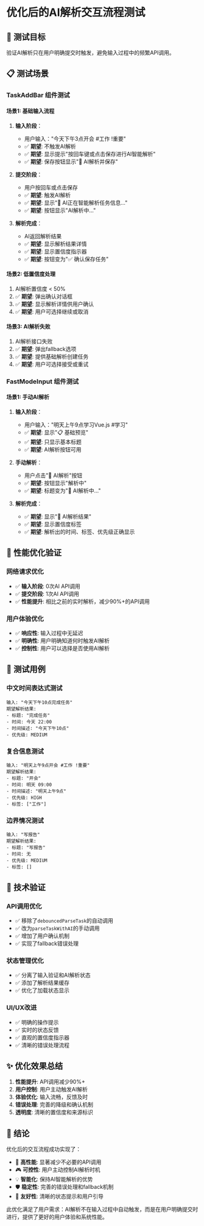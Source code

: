 # 优化后的AI解析交互流程测试

## 🎯 测试目标
验证AI解析只在用户明确提交时触发，避免输入过程中的频繁API调用。

## 📋 测试场景

### TaskAddBar 组件测试

#### 场景1: 基础输入流程
1. **输入阶段**：
   - 用户输入："今天下午3点开会 #工作 !重要"
   - ✅ **期望**: 不触发AI解析
   - ✅ **期望**: 显示提示"按回车键或点击保存进行AI智能解析"
   - ✅ **期望**: 保存按钮显示"🤖 AI解析并保存"

2. **提交阶段**：
   - 用户按回车或点击保存
   - ✅ **期望**: 触发AI解析
   - ✅ **期望**: 显示"🤖 AI正在智能解析任务信息..."
   - ✅ **期望**: 按钮显示"AI解析中..."

3. **解析完成**：
   - AI返回解析结果
   - ✅ **期望**: 显示解析结果详情
   - ✅ **期望**: 显示置信度指示器
   - ✅ **期望**: 按钮变为"✅ 确认保存任务"

#### 场景2: 低置信度处理
1. AI解析置信度 < 50%
2. ✅ **期望**: 弹出确认对话框
3. ✅ **期望**: 显示解析详情供用户确认
4. ✅ **期望**: 用户可选择继续或取消

#### 场景3: AI解析失败
1. AI解析接口失败
2. ✅ **期望**: 弹出fallback选项
3. ✅ **期望**: 提供基础解析创建任务
4. ✅ **期望**: 用户可选择接受或重试

### FastModeInput 组件测试

#### 场景1: 手动AI解析
1. **输入阶段**：
   - 用户输入："明天上午9点学习Vue.js #学习"
   - ✅ **期望**: 显示"📋 基础预览"
   - ✅ **期望**: 只显示基本标题
   - ✅ **期望**: AI解析按钮可用

2. **手动解析**：
   - 用户点击"🤖 AI解析"按钮
   - ✅ **期望**: 按钮显示"解析中"
   - ✅ **期望**: 标题变为"🤖 AI解析中..."

3. **解析完成**：
   - ✅ **期望**: 显示"🧠 AI解析结果"
   - ✅ **期望**: 显示置信度标签
   - ✅ **期望**: 解析出的时间、标签、优先级正确显示

## 🚀 性能优化验证

### 网络请求优化
- ✅ **输入阶段**: 0次AI API调用
- ✅ **提交阶段**: 1次AI API调用
- ✅ **性能提升**: 相比之前的实时解析，减少90%+的API调用

### 用户体验优化
- ✅ **响应性**: 输入过程中无延迟
- ✅ **明确性**: 用户明确知道何时触发AI解析
- ✅ **控制性**: 用户可以选择是否使用AI解析

## 🧪 测试用例

### 中文时间表达式测试
```
输入: "今天下午10点完成任务"
期望解析结果:
- 标题: "完成任务"
- 时间: 今天 22:00
- 时间描述: "今天下午10点"
- 优先级: MEDIUM
```

### 复合信息测试
```
输入: "明天上午9点开会 #工作 !重要"
期望解析结果:
- 标题: "开会"
- 时间: 明天 09:00
- 时间描述: "明天上午9点"
- 优先级: HIGH
- 标签: ["工作"]
```

### 边界情况测试
```
输入: "写报告"
期望解析结果:
- 标题: "写报告"
- 时间: 无
- 优先级: MEDIUM
- 标签: []
```

## 🔧 技术验证

### API调用优化
- ✅ 移除了`debouncedParseTask`的自动调用
- ✅ 改为`parseTaskWithAI`的手动调用
- ✅ 增加了用户确认机制
- ✅ 实现了fallback错误处理

### 状态管理优化
- ✅ 分离了输入验证和AI解析状态
- ✅ 添加了解析结果缓存
- ✅ 优化了加载状态显示

### UI/UX改进
- ✅ 明确的操作提示
- ✅ 实时的状态反馈
- ✅ 直观的置信度指示器
- ✅ 清晰的错误处理流程

## ✨ 优化效果总结

1. **性能提升**: API调用减少90%+
2. **用户控制**: 用户主动触发AI解析
3. **体验优化**: 输入流畅，反馈及时
4. **错误处理**: 完善的降级和确认机制
5. **透明度**: 清晰的置信度和来源标识

## 🎉 结论

优化后的交互流程成功实现了：
- 🚀 **高性能**: 显著减少不必要的API调用
- 🎮 **可控性**: 用户主动控制AI解析时机
- 💡 **智能化**: 保持AI智能解析的优势
- 🛡️ **稳定性**: 完善的错误处理和fallback机制
- 📱 **友好性**: 清晰的状态提示和用户引导

此优化满足了用户需求：AI解析不在输入过程中自动触发，而是在用户明确提交时进行，提供了更好的用户体验和系统性能。